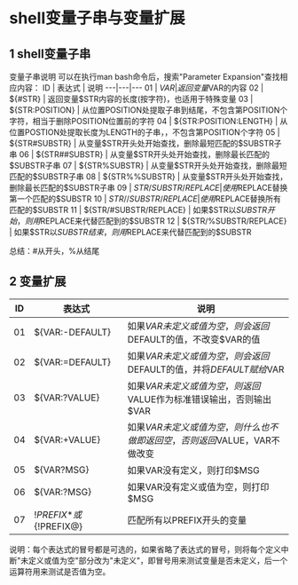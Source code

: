 # shell变量子串与变量扩展

## 1 shell变量子串
变量子串说明
可以在执行man bash命令后，搜索"Parameter Expansion"查找相应内容：
ID | 表达式 | 说明
---|---|---
01 | ${VAR} | 返回变量$VAR的内容
02 | ${#STR} | 返回变量$STR内容的长度(按字符)，也适用于特殊变量
03 | ${STR:POSITION} | 从位置POSITION处提取子串到结尾，不包含第POSITION个字符，相当于删除POSITION位置前的字符
04 | ${STR:POSITION:LENGTH} | 从位置POSTION处提取长度为LENGTH的子串，，不包含第POSITION个字符
05 | ${STR#SUBSTR} | 从变量$STR开头处开始查找，删除最短匹配的$SUBSTR子串
06 | ${STR##SUBSTR} | 从变量$STR开头处开始查找，删除最长匹配的$SUBSTR子串
07 | ${STR%SUBSTR} | 从变量$STR开头处开始查找，删除最短匹配的$SUBSTR子串
08 | ${STR%%SUBSTR} | 从变量$STR开头处开始查找，删除最长匹配的$SUBSTR子串
09 | ${STR/SUBSTR/REPLACE} | 使用$REPLACE替换第一个匹配的$SUBSTR
10 | ${STR//SUBSTR/REPLACE} | 使用$REPLACE替换所有匹配的$SUBSTR
11 | ${STR/#SUBSTR/REPLACE} | 如果$STR以$SUBSTR开始，则用$REPLACE来代替匹配到的$SUBSTR
12 | ${STR/%SUBSTR/REPLACE} | 如果$STR以$SUBSTR结束，则用$REPLACE来代替匹配到的$SUBSTR

总结：#从开头，%从结尾  

## 2 变量扩展  
ID | 表达式 | 说明
---|---|---
01 | ${VAR:-DEFAULT} | 如果$VAR未定义或值为空，则会返回$DEFAULT的值，不改变$VAR的值
02 | ${VAR:=DEFAULT} | 如果$VAR未定义或值为空，则会返回$DEFAULT的值，并将$DEFAULT赋给$VAR
03 | ${VAR:?VALUE} | 如果$VAR未定义或值为空，则返回$VALUE作为标准错误输出，否则输出$VAR
04 | ${VAR:+VALUE} | 如果$VAR未定义或值为空，则什么也不做即返回空，否则返回$VALUE，VAR不做改变
05 | ${VAR?MSG} | 如果VAR没有定义，则打印$MSG
06 | ${VAR:?MSG} | 如果VAR没有定义或值为空，则打印$MSG
07 | ${!PREFIX*}或${!PREFIX@} | 匹配所有以PREFIX开头的变量

说明：每个表达式的冒号都是可选的，如果省略了表达式的冒号，则将每个定义中断"未定义或值为空"部分改为"未定义"，即冒号用来测试变量是否未定义，后一个运算符用来测试是否值为空。